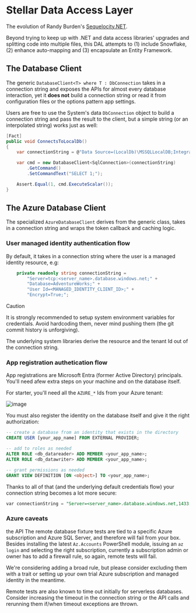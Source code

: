 # Stellar Data Access Layer
The evolution of Randy Burden's [Sequelocity.NET](https://github.com/randyburden/Sequelocity.NET).

Beyond trying to keep up with .NET and data access libraries' upgrades and splitting code into multiple files, this DAL attempts to (1) include Snowflake, (2) enhance auto-mapping and (3) encapsulate an Entity Framework.

## The Database Client

The generic `DatabaseClient<T> where T : DbConnection` takes in a connection string and exposes the APIs for almost every database interaction, yet it **does not** build a connection string or read it from configuration files or the options pattern app settings.

Users are free to use the System's data `DbConnection` object to build a connection string and pass the result to the client, but a simple string (or an interpolated string) works just as well:

```cs
[Fact] 
public void ConnectsToLocalDb() 
{ 
    var connectionString = @"Data Source=(LocalDb)\MSSQLLocalDB;Integrated Security=True;Initial Catalog=master";

    var cmd = new DatabaseClient<SqlConnection>(connectionString) 
        .GetCommand() 
        .SetCommandText("SELECT 1;"); 

    Assert.Equal(1, cmd.ExecuteScalar()); 
}
```
## The Azure Database Client

The specialized `AzureDatabaseClient` derives from the generic class, takes in a connection string and wraps the token callback and caching logic.

### User managed identity authentication flow

By default, it takes in a connection string where the user is a managed identity resource, e.g:

```cs
    private readonly string connectionString =
        "Server=tcp:<server_name>.database.windows.net;" +
        "Database=AdventureWorks;" +
        "User Id=<MANAGED_IDENTITY_CLIENT_ID>;" +
        "Encrypt=True;";
```
> [!CAUTION]
> It is strongly recommended to setup system environment variables for credentials. Avoid hardcoding them, never mind pushing them (the git commit history is unforgiving).

The underlying system libraries derive the resource and the tenant Id out of the connection string.

### App registration authetication flow

App registrations are Microsoft Entra (former Active Directory) principals. You'll need afew extra steps on your machine and on the database itself.

For starter, you'll need all the `AZURE_*` Ids from your Azure tenant:

![image](https://github.com/user-attachments/assets/f98484c2-a227-45f6-9f99-7e12e7c46f48)

You must also register the identity on the database itself and give it the right authorization:
```sql
-- create a database from an identity that exists in the directory
CREATE USER [your_app_name] FROM EXTERNAL PROVIDER;

-- add to roles as needed
ALTER ROLE <db_datareader> ADD MEMBER <your_app_name>;
ALTER ROLE <db_datawriter> ADD MEMBER <your_app_name>;

-- grant permissions as needed
GRANT VIEW DEFINITION [ON <object>] TO <your_app_name>;
```
Thanks to all of that (and the underlying default credentials flow) your connection string becomes a lot more secure:

```sql
var connectionString = "Server=<server_name>.database.windows.net,1433;Initial Catalog=<database_name>;Connect Timeout=30"
```

### Azure caveats
the API
The remote database fixture tests are tied to a specific Azure subscription and Azure SQL Server, and therefore will fail from your box. Besides installing the latest `Az.Accounts` PowerShell module, issuing an `az login` and selecting the right subscription, currently a subscription admin or owner has to add a firewall rule, so again, remote tests will fail.

We're considering adding a broad rule, but please consider excluding them with a trait or setting up your own trial Azure subscription and managed identity in the meantime.

Remote tests are also known to time out initially for serverless databases. Consider increasing the timeout in the connection string or the API calls and rerunning them if/when timeout exceptions are thrown.
